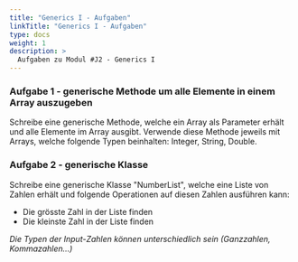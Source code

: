```yaml
---
title: "Generics I - Aufgaben"
linkTitle: "Generics I - Aufgaben"
type: docs
weight: 1
description: >
  Aufgaben zu Modul #J2 - Generics I
---
```


### Aufgabe 1 - generische Methode um alle Elemente in einem Array auszugeben
Schreibe eine generische Methode, welche ein Array als Parameter erhält und alle Elemente 
im Array ausgibt.
Verwende diese Methode jeweils mit Arrays, welche folgende Typen beinhalten: Integer, String, Double.

### Aufgabe 2 - generische Klasse
Schreibe eine generische Klasse "NumberList", welche eine Liste von Zahlen erhält und folgende 
Operationen auf diesen Zahlen ausführen kann:
- Die grösste Zahl in der Liste finden
- Die kleinste Zahl in der Liste finden

*Die Typen der Input-Zahlen können unterschiedlich sein (Ganzzahlen, Kommazahlen...)*

